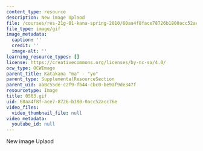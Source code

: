 ```yaml
---
content_type: resource
description: New image Uplaod
file: /courses/res-21g-01-kana-spring-2010/60aa4f8face78726b1800acc52acc76e_0563.gif
file_type: image/gif
image_metadata:
  caption: ''
  credit: ''
  image-alt: ''
learning_resource_types: []
license: https://creativecommons.org/licenses/by-nc-sa/4.0/
ocw_type: OCWImage
parent_title: Katakana "ma" - "yo"
parent_type: SupplementalResourceSection
parent_uid: aa0c55de-c2f9-fb44-cbc0-be9af9de347f
resourcetype: Image
title: 0563.gif
uid: 60aa4f8f-ace7-8726-b180-0acc52acc76e
video_files:
  video_thumbnail_file: null
video_metadata:
  youtube_id: null
---
```

New image Uplaod